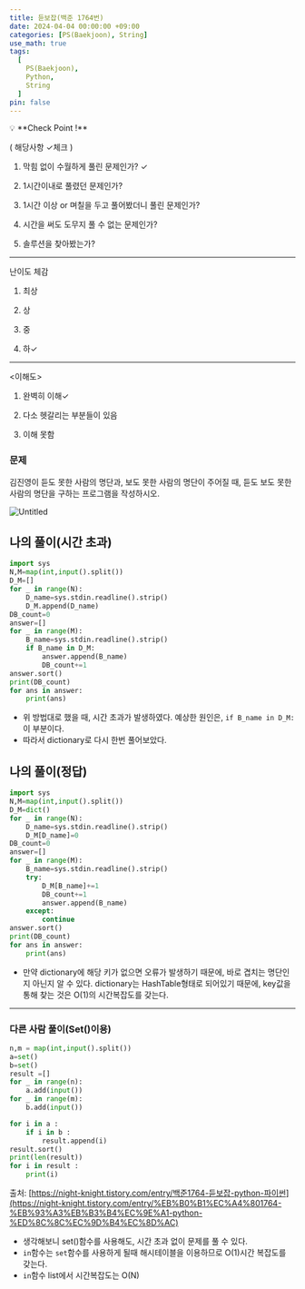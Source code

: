 ```yaml
---
title: 듣보잡(백준 1764번)
date: 2024-04-04 00:00:00 +09:00
categories: [PS(Baekjoon), String]
use_math: true
tags:
  [
    PS(Baekjoon),
    Python,
    String
  ]
pin: false
---
```


<aside>
💡 **Check Point !**

( 해당사항 ✓체크 )

1. 막힘 없이 수월하게 풀린 문제인가? ✓

2. 1시간이내로 풀렸던 문제인가?

3. 1시간 이상 or 며칠을 두고 풀어봤더니 풀린 문제인가?

4. 시간을 써도 도무지 풀 수 없는 문제인가?

5. 솔루션을 찾아봤는가?

---

난이도 체감

1. 최상

2. 상

3. 중

4. 하✓

---

<이해도>

1. 완벽히 이해✓

2. 다소 헷갈리는 부분들이 있음

3. 이해 못함

</aside>

### 문제

김진영이 듣도 못한 사람의 명단과, 보도 못한 사람의 명단이 주어질 때, 듣도 보도 못한 사람의 명단을 구하는 프로그램을 작성하시오.

![Untitled](https://github.com/gihuni99/gihuni99.github.io/assets/90080065/965db1b4-18bb-4217-b93f-f6a3b0a058e0)


## 나의 풀이(시간 초과)

```python
import sys
N,M=map(int,input().split())
D_M=[]
for _ in range(N):
    D_name=sys.stdin.readline().strip()
    D_M.append(D_name)
DB_count=0
answer=[]
for _ in range(M):
    B_name=sys.stdin.readline().strip()
    if B_name in D_M:
        answer.append(B_name)
        DB_count+=1
answer.sort()  
print(DB_count)
for ans in answer:
    print(ans)
```

- 위 방법대로 했을 때, 시간 초과가 발생하였다. 예상한 원인은, `if B_name in D_M:` 이 부분이다.
- 따라서 dictionary로 다시 한번 풀어보았다.

## 나의 풀이(정답)

```python
import sys
N,M=map(int,input().split())
D_M=dict()
for _ in range(N):
    D_name=sys.stdin.readline().strip()
    D_M[D_name]=0
DB_count=0
answer=[]
for _ in range(M):
    B_name=sys.stdin.readline().strip()
    try:
        D_M[B_name]+=1
        DB_count+=1
        answer.append(B_name)
    except:
        continue
answer.sort()
print(DB_count)
for ans in answer:
    print(ans)
```

- 만약 dictionary에 해당 키가 없으면 오류가 발생하기 때문에, 바로 겹치는 명단인지 아닌지 알 수 있다. dictionary는 HashTable형태로 되어있기 때문에, key값을 통해 찾는 것은 O(1)의 시간복잡도를 갖는다.

---

### 다른 사람 풀이(Set()이용)

```python
n,m = map(int,input().split())
a=set()
b=set()
result =[]
for _ in range(n):
    a.add(input())
for _ in range(m):
    b.add(input())

for i in a :
    if i in b :
        result.append(i)
result.sort()
print(len(result))
for i in result :
    print(i)
```

출처: [https://night-knight.tistory.com/entry/백준1764-듣보잡-python-파이썬](https://night-knight.tistory.com/entry/%EB%B0%B1%EC%A4%801764-%EB%93%A3%EB%B3%B4%EC%9E%A1-python-%ED%8C%8C%EC%9D%B4%EC%8D%AC)

- 생각해보니 set()함수를 사용해도, 시간 초과 없이 문제를 풀 수 있다.
- `in`함수는 `set`함수를 사용하게 될때 해시테이블을 이용하므로 O(1)시간 복잡도를 갖는다.
- `in`함수 list에서 시간복잡도는 O(N)
